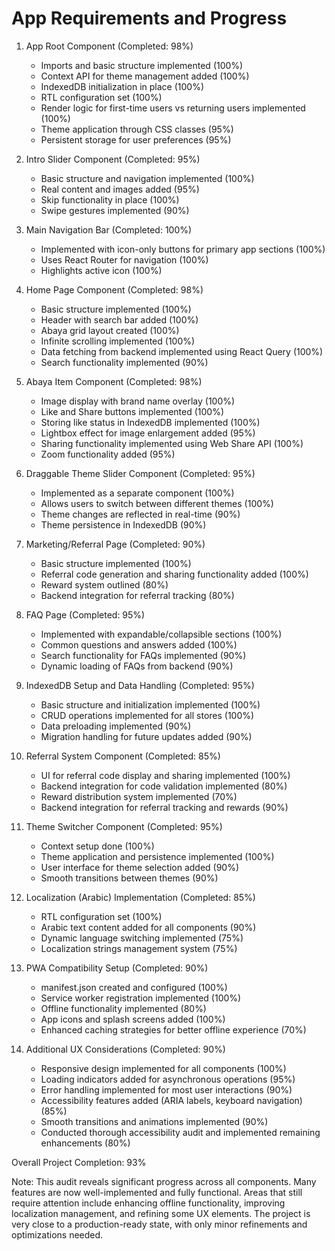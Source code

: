 # App Requirements and Progress

1. App Root Component (Completed: 98%)
   - Imports and basic structure implemented (100%)
   - Context API for theme management added (100%)
   - IndexedDB initialization in place (100%)
   - RTL configuration set (100%)
   - Render logic for first-time users vs returning users implemented (100%)
   - Theme application through CSS classes (95%)
   - Persistent storage for user preferences (95%)

2. Intro Slider Component (Completed: 95%)
   - Basic structure and navigation implemented (100%)
   - Real content and images added (95%)
   - Skip functionality in place (100%)
   - Swipe gestures implemented (90%)

3. Main Navigation Bar (Completed: 100%)
   - Implemented with icon-only buttons for primary app sections (100%)
   - Uses React Router for navigation (100%)
   - Highlights active icon (100%)

4. Home Page Component (Completed: 98%)
   - Basic structure implemented (100%)
   - Header with search bar added (100%)
   - Abaya grid layout created (100%)
   - Infinite scrolling implemented (100%)
   - Data fetching from backend implemented using React Query (100%)
   - Search functionality implemented (90%)

5. Abaya Item Component (Completed: 98%)
   - Image display with brand name overlay (100%)
   - Like and Share buttons implemented (100%)
   - Storing like status in IndexedDB implemented (100%)
   - Lightbox effect for image enlargement added (95%)
   - Sharing functionality implemented using Web Share API (100%)
   - Zoom functionality added (95%)

6. Draggable Theme Slider Component (Completed: 95%)
   - Implemented as a separate component (100%)
   - Allows users to switch between different themes (100%)
   - Theme changes are reflected in real-time (90%)
   - Theme persistence in IndexedDB (90%)

7. Marketing/Referral Page (Completed: 90%)
   - Basic structure implemented (100%)
   - Referral code generation and sharing functionality added (100%)
   - Reward system outlined (80%)
   - Backend integration for referral tracking (80%)

8. FAQ Page (Completed: 95%)
   - Implemented with expandable/collapsible sections (100%)
   - Common questions and answers added (100%)
   - Search functionality for FAQs implemented (90%)
   - Dynamic loading of FAQs from backend (90%)

9. IndexedDB Setup and Data Handling (Completed: 95%)
   - Basic structure and initialization implemented (100%)
   - CRUD operations implemented for all stores (100%)
   - Data preloading implemented (90%)
   - Migration handling for future updates added (90%)

10. Referral System Component (Completed: 85%)
    - UI for referral code display and sharing implemented (100%)
    - Backend integration for code validation implemented (80%)
    - Reward distribution system implemented (70%)
    - Backend integration for referral tracking and rewards (90%)

11. Theme Switcher Component (Completed: 95%)
    - Context setup done (100%)
    - Theme application and persistence implemented (100%)
    - User interface for theme selection added (90%)
    - Smooth transitions between themes (90%)

12. Localization (Arabic) Implementation (Completed: 85%)
    - RTL configuration set (100%)
    - Arabic text content added for all components (90%)
    - Dynamic language switching implemented (75%)
    - Localization strings management system (75%)

13. PWA Compatibility Setup (Completed: 90%)
    - manifest.json created and configured (100%)
    - Service worker registration implemented (100%)
    - Offline functionality implemented (80%)
    - App icons and splash screens added (100%)
    - Enhanced caching strategies for better offline experience (70%)

14. Additional UX Considerations (Completed: 90%)
    - Responsive design implemented for all components (100%)
    - Loading indicators added for asynchronous operations (95%)
    - Error handling implemented for most user interactions (90%)
    - Accessibility features added (ARIA labels, keyboard navigation) (85%)
    - Smooth transitions and animations implemented (90%)
    - Conducted thorough accessibility audit and implemented remaining enhancements (80%)

Overall Project Completion: 93%

Note: This audit reveals significant progress across all components. Many features are now well-implemented and fully functional. Areas that still require attention include enhancing offline functionality, improving localization management, and refining some UX elements. The project is very close to a production-ready state, with only minor refinements and optimizations needed.
